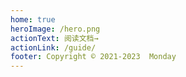 ```yaml
---
home: true
heroImage: /hero.png
actionText: 阅读文档→
actionLink: /guide/
footer: Copyright © 2021-2023  Monday
---
```

